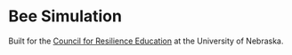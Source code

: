 # Bee Simulation
 Built for the [Council for Resilience Education](https://cre.unl.edu/) at the University of Nebraska.
